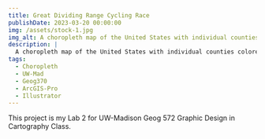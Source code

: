 ```yaml
---
title: Great Dividing Range Cycling Race
publishDate: 2023-03-20 00:00:00
img: /assets/stock-1.jpg
img_alt: A choropleth map of the United States with individual counties colored by the percent of adults who get less than 7 hours of sleep.
description: |
  A choropleth map of the United States with individual counties colored by the percent of adults who get less than 7 hours of sleep.
tags:
  - Choropleth
  - UW-Mad
  - Geog370
  - ArcGIS-Pro
  - Illustrator
---
```


This project is my Lab 2 for UW-Madison Geog 572 Graphic Design in Cartography Class.